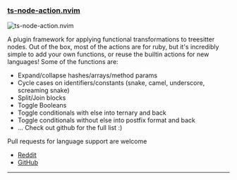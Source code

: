 <h3 id="new-your-plugin.nvim">
  <a href="#new-your-plugin.nvim">
    <span class="icon-text">
      <span class="icon">
        <i class="fa-solid fa-book"></i>
      </span>
    </span>
    <span>ts-node-action.nvim</span>
  </a>
</h3>

![ts-node-action.nvim](https://user-images.githubusercontent.com/7228095/210154055-8851210e-e8e1-4ba3-a474-0be373df8d1b.gif)

A plugin framework for applying functional transformations to treesitter nodes. Out of the box, most of the actions are for ruby, but it's
incredibly simple to add your own functions, or reuse the builtin actions for new languages! Some of the functions are:
- Expand/collapse hashes/arrays/method params
- Cycle cases on identifiers/constants (snake, camel, underscore, screaming snake)
- Split/Join blocks
- Toggle Booleans
- Toggle conditionals with else into ternary and back
- Toggle conditionals without else into postfix format and back
- ... Check out github for the full list :)

Pull requests for language support are welcome

- [Reddit](https://old.reddit.com/r/neovim/comments/1054s17/new_plugin_preview_treesitter_node_action/)
- [GitHub](https://github.com/CKolkey/ts-node-action)

---
